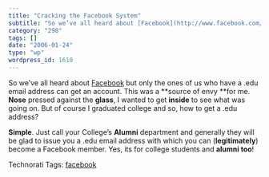 ```yaml
---
title: "Cracking the Facebook System"
subtitle: "So we’ve all heard about [Facebook](http://www.facebook.com/) but only the ones of us who have a .ed..."
category: "298"
tags: []
date: "2006-01-24"
type: "wp"
wordpress_id: 1610
---
```

So we’ve all heard about [Facebook](http://www.facebook.com/) but only the ones of us who have a .edu email address can get an account. This was a **source of envy **for me. **Nose** pressed against the **glass**, I wanted to get **inside** to see what was going on. But of course I graduated college and so, how to get a .edu address? 

**Simple**. Just call your College’s **Alumni** department and generally they will be glad to issue you a .edu email address with which you can (**legitimately**) become a Facebook member. Yes, its for college students and **alumni too**!

Technorati Tags: [facebook](http://www.technorati.com/tag/facebook)